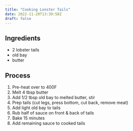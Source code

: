 ```yaml
---
title: "Cooking Lonster Tails"
date: 2022-11-20T13:39:58Z
draft: false
---
```


## Ingredients

* 2 lobster tails
* old bay
* butter

## Process

1. Pre-heat over to 400F
1. Melt 4 tbsp butter
1. Add 1/2 tbsp old bay to melted butter, stir
1. Prep tails (cut legs, press bottom, cut back, remove meat)
1. Add light old bay to tails
1. Rub half of sauce on front & back of tails
1. Bake 15 minutes
1. Add remaining sauce to cooked tails 
